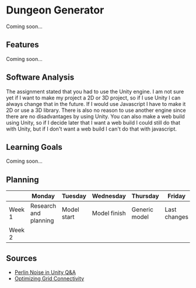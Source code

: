 # Dungeon Generator
<!---
Hier komt een korte beschrijving van de proefopdracht. Wat heb je precies gedaan?
-->
Coming soon...

## Features
<!---
Wanneer je een specifiek onderdeel wilt uitlichten kun je dat in deze sectie benoemen.

- [Awesome Algoritme](link)
- [Specifieke Mechanic](link)
- [Iets unieks waar je trots op bent binnen de project](link)
-->
Coming soon...

## Software Analysis
The assignment stated that you had to use the Unity engine. I am not sure yet if I want to make my project a 2D or 3D project, so if I use Unity I can always change that in the future. If I would use Javascript I have to make it 2D or use a 3D library. There is also no reason to use another engine since there are no disadvantages by using Unity. You can also make a web build using Unity, so if I decide later that I want a web build I could still do that with Unity, but if I don't want a web build I can't do that with javascript.

## Learning Goals
<!---
Wat wil je bereiken met dit project? Formuleer dit kort, krachtig en haalbaar.
- Het Flood-Fill algoritme snappen en toepassen
- Het ontwikkelen van een generieke FSM.
- etc. etc.
-->
Coming soon...

## Planning 
| | Monday | Tuesday | Wednesday | Thursday | Friday |
| --- | --- | --- | --- | --- | --- |
|Week 1 | Research and planning | Model start | Model finish | Generic model | Last changes
|Week 2 |

## Sources
<!---
Welke bronnen heb je gebruikt? Zowel youtube filmpjes als artikelen

- [The Guide To Game Design](link)
- [Alleatoric Algorithms](link)
- [Flood-Fill Wikipedia](link)
-->
- [Perlin Noise in Unity Q&A](https://answers.unity.com/questions/1165427/2d-top-down-perlin-noise.html)
- [Optimizing Grid Connectivity](https://stackoverflow.com/questions/43161724/optimizing-2d-grid-connectivity-algorithm)
